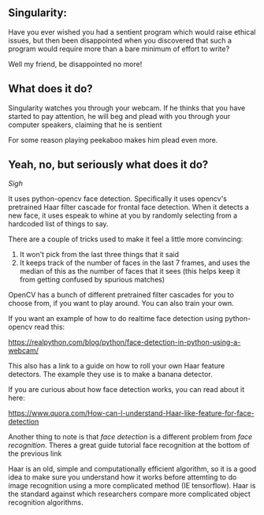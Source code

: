 ## Singularity:
Have you ever wished you had a sentient program which would raise ethical
issues, but then been disappointed when you discovered that such a
program would require more than a bare minimum of effort to write?

Well my friend, be disappointed no more!

## What does it do?

Singularity watches you through your webcam. If he thinks that you have 
started to pay attention, he will beg and plead with you through your
computer speakers, claiming that he is sentient

For some reason playing peekaboo makes him plead even more.

## Yeah, no, but seriously what does it do?

*Sigh*

It uses python-opencv face detection. Specifically it uses opencv's 
pretrained Haar filter cascade for frontal face detection. When
it detects a new face, it uses espeak to whine at you by randomly
selecting from a hardcoded list of things to say. 

There are a couple of tricks used to make it feel a little more convincing:

1. It won't pick from the last three things that it said
2. It keeps track of the number of faces in the last 7 frames, and uses
the median of this as the number of faces that it sees (this helps
keep it from  getting confused by spurious matches)

OpenCV has a bunch of different pretrained filter cascades for you to choose
from, if you want to play around. You can also train your own.


If you want an example of how to do realtime face detection using python-opencv read this:

https://realpython.com/blog/python/face-detection-in-python-using-a-webcam/

This also has a link to a guide on how to roll your own Haar feature
detectors. The example they use is to make a banana detector.

If you are curious about how face detection works, you can read about it here:

https://www.quora.com/How-can-I-understand-Haar-like-feature-for-face-detection

Another thing to note is that *face detection* is a different problem from
*face recognition*. Theres a great guide tutorial face recognition at the
bottom of the previous link

Haar is an old, simple and computationally efficient algorithm, so it is a good idea
to make sure you understand how it works before attemting to do image
recognition using a more complicated method (IE tensorflow). Haar is 
the standard against which researchers compare more complicated object
recognition algorithms.
